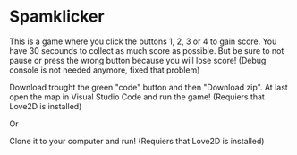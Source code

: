 # Spamklicker
This is a game where you click the buttons 1, 2, 3 or 4 to gain score. You have 30 secounds to collect as much score as possible. But be sure to not pause or press the wrong button because you will lose score! (Debug console is not needed anymore, fixed that problem)

Download trought the green "code" button and then "Download zip". At last open the map in Visual Studio Code and run the game!
(Requiers that Love2D is installed)

Or

Clone it to your computer and run!
(Requiers that Love2D is installed)
